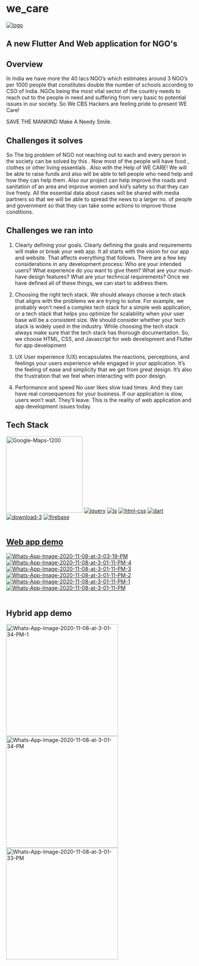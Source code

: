 # we_care
<a href="https://ibb.co/SX7ZX2z"><img src="https://i.ibb.co/ns8KsTF/logo.png" alt="logo" border="0"></a>

## A new Flutter And Web application  for NGO's
## Overview
In India we have more the 40 lacs NGO’s which estimates around 3 NGO’s per 1000 people that constitutes double the number of schools according to CSO of India. NGOs being the most vital sector of the country needs to reach out to the people in need and suffering from very basic to potential issues in our society. 
So We CBS Hackers are feeling pride to present WE Care!

SAVE THE MANKIND
Make A Needy
Smile.

## Challenges it solves

So The big problem of NGO not reaching out to each and every person in the society can be solved by this . Now most of the people will have food , clothes or other living essentials .
Also with the Help of WE CARE!  We will be able to raise funds and also will be able to tell people who need help and how they can help them.
Also our project can help improve the roads and sanitation of an area and improve women and kid’s safety so that they can live freely.
All the essential data about cases will be shared with media partners so that we will be able to spread the news to a larger no. of people and government  so that they can take some actions to improve those conditions. 

## Challenges we ran into

1. Clearly defining your goals.
Clearly defining the goals and requirements will make or break your web app. It all starts with the vision for our app and website. That affects everything that follows. 
There are a few key considerations in any development process: 
Who are your intended users? 
What experience do you want to give them?
What are your must-have design features?
What are your technical requirements?
Once we have defined all of these things, we can start to address them.
2. Choosing the right tech stack.
We should always choose a tech stack that aligns with the problems we are trying to solve. For example, we probably won’t need a complex tech stack for a simple web application, or a tech stack that helps you optimize for scalability when your user base will be a consistent size. 
We should consider whether your tech stack is widely used in the industry. While choosing the tech stack always make sure that the tech stack has thorough documentation. So, we choose HTML, CSS, and Javascript for web development and Flutter for app development
 
3. UX
User experience (UX) encapsulates the reactions, perceptions, and feelings your users experience while engaged in your application. It’s the feeling of ease and simplicity that we get from great design. It’s also the frustration that we feel when interacting with poor design. 
4. Performance and speed
No user likes slow load times. And they can have real consequences for your business. If our application is slow, users won’t wait. They’ll leave. This is the reality of web application and app development issues today. 

## Tech Stack

<a href="https://ibb.co/qyVM21n"><img width="205px" src="https://i.ibb.co/4m3Z0Nf/Google-Maps-1200.jpg" alt="Google-Maps-1200" border="0"></a>
<a href="https://imgbb.com/"><img src="https://i.ibb.co/XsZPpsk/jquery.png" alt="jquery" border="0"></a>
<a href="https://imgbb.com/"><img src="https://i.ibb.co/mvpVKmt/js.png" alt="js" border="0"></a>
<a href="https://imgbb.com/"><img src="https://i.ibb.co/nCrhXLH/html-css.jpg" alt="html-css" border="0"></a>
<a href="https://imgbb.com/"><img src="https://i.ibb.co/DgHnQv9/dart.png" alt="dart" border="0"></a>
<a href="https://imgbb.com/"><img src="https://i.ibb.co/ydCrj6Q/download-3.png" alt="download-3" border="0"></a>
<a href="https://imgbb.com/"><img src="https://i.ibb.co/fMF4yvk/firebase.png" alt="firebase" border="0"></a><br /><a target='_blank' href='https://imgbb.com/'><br />
  
## Web app demo
<a href="https://ibb.co/ZY1y2RZ"><img src="https://i.ibb.co/txPyLwd/Whats-App-Image-2020-11-08-at-3-03-19-PM.jpg" alt="Whats-App-Image-2020-11-08-at-3-03-19-PM" border="0"></a>
<a href="https://ibb.co/bbRz8P9"><img src="https://i.ibb.co/1zJ8wLW/Whats-App-Image-2020-11-08-at-3-01-11-PM-4.jpg" alt="Whats-App-Image-2020-11-08-at-3-01-11-PM-4" border="0"></a>
<a href="https://ibb.co/Wvzd1H2"><img src="https://i.ibb.co/r2pLJQw/Whats-App-Image-2020-11-08-at-3-01-11-PM-3.jpg" alt="Whats-App-Image-2020-11-08-at-3-01-11-PM-3" border="0"></a>
<a href="https://ibb.co/6wzrvdS"><img src="https://i.ibb.co/qjK70Z8/Whats-App-Image-2020-11-08-at-3-01-11-PM-2.jpg" alt="Whats-App-Image-2020-11-08-at-3-01-11-PM-2" border="0"></a>
<a href="https://ibb.co/ts2cjRX"><img src="https://i.ibb.co/Z8gK49m/Whats-App-Image-2020-11-08-at-3-01-11-PM-1.jpg" alt="Whats-App-Image-2020-11-08-at-3-01-11-PM-1" border="0"></a>
<a href="https://ibb.co/7jmgqpD"><img src="https://i.ibb.co/RYwhq6K/Whats-App-Image-2020-11-08-at-3-01-11-PM.jpg" alt="Whats-App-Image-2020-11-08-at-3-01-11-PM" border="0"></a><br /><br />

## Hybrid app demo
<a href="https://ibb.co/ypXKjkw"><img width="300px" src="https://i.ibb.co/xYDwTgp/Whats-App-Image-2020-11-08-at-3-01-34-PM-1.jpg" alt="Whats-App-Image-2020-11-08-at-3-01-34-PM-1" border="0"></a>
<a href="https://ibb.co/dgkvk1Q"><img width="300px" src="https://i.ibb.co/gVt8tHD/Whats-App-Image-2020-11-08-at-3-01-34-PM.jpg" alt="Whats-App-Image-2020-11-08-at-3-01-34-PM" border="0"></a>
<a href="https://ibb.co/m93hJzb"><img width="300px" src="https://i.ibb.co/fksrM0q/Whats-App-Image-2020-11-08-at-3-01-33-PM.jpg" alt="Whats-App-Image-2020-11-08-at-3-01-33-PM" border="0"></a><br /><br />


